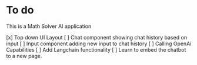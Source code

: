 # To do

This is a Math Solver AI application

[x] Top down UI Layout 
[ ] Chat component showing chat history based on input
[ ] Input component adding new input to chat history
[ ] Calling OpenAi Capabilities
[ ] Add Langchain functionality
[ ] Learn to embed the chatbot to a new page.
